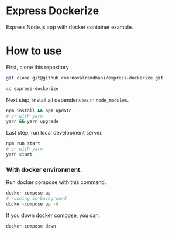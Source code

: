 # Express Dockerize
Express Node.js app with docker container example.

# How to use
First, clone this repository
```bash
git clone git@github.com:novalramdhani/express-dockerize.git

cd express-dockerize
```

Next step, install all dependencies in `node_modules`.
```bash
npm install && npm update
# or with yarn
yarn && yarn upgrade
```

Last step, run local development server.
```bash
npm run start
# or with yarn
yarn start
```

### With docker environment.
Run docker compose with this command.
```bash
docker-compose up
# running in background
docker-compose up -d
```

If you down docker compose, you can.
```bash
docker-compose down
```